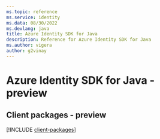 ```yaml
---
ms.topic: reference
ms.service: identity
ms.data: 08/30/2022
ms.devlang: java
title: Azure Identity SDK for Java
description: Reference for Azure Identity SDK for Java
ms.author: vigera
author: g2vinay
---
```

# Azure Identity SDK for Java - preview

## Client packages - preview
[!INCLUDE [client-packages](identity-client-index.md)]